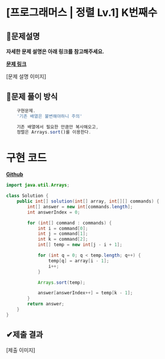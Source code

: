 # **[프로그래머스 | 정렬 Lv.1] K번째수**

## **📖문제설명**

**자세한 문제 설명은 아래 링크를 참고해주세요.**

<U>**[문제 링크](https://programmers.co.kr/learn/courses/30/lessons/42748)**</U>

[문제 설명 이미지]

## **🤔문제 풀이 방식**

```js
    구현문제.
    '기존 배열은 불변해야하니 주의'

    기존 배열에서 필요한 만큼만 복사해오고,
    정렬은 Arrays.sort()를 이용한다.
```

# 구현 코드

<U>**[Github](https://github.com/mokhs00/CodingTest/blob/master/src/main/java/Programmers/K%EB%B2%88%EC%A7%B8%EC%88%98.java)**</U>

```java
import java.util.Arrays;

class Solution {
    public int[] solution(int[] array, int[][] commands) {
        int[] answer = new int[commands.length];
        int answerIndex = 0;

        for (int[] command : commands) {
            int i = command[0];
            int j = command[1];
            int k = command[2];
            int[] temp = new int[j - i + 1];

            for (int q = 0; q < temp.length; q++) {
                temp[q] = array[i - 1];
                i++;
            }

            Arrays.sort(temp);

            answer[answerIndex++] = temp[k - 1];
        }
        return answer;
    }
}
```

## **✔제출 결과**

[제출 이미지]
